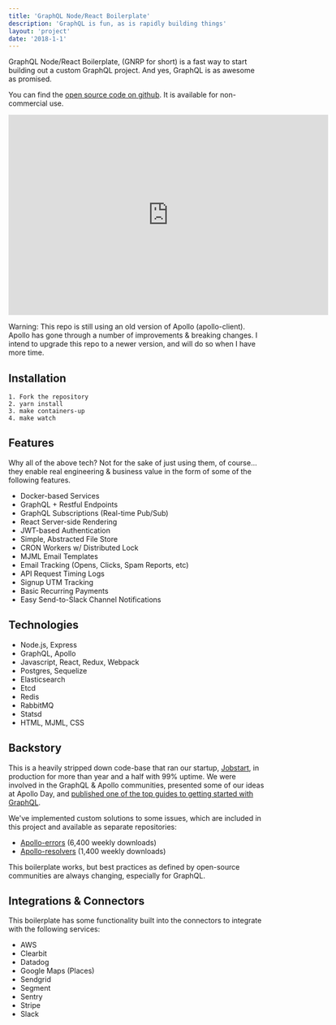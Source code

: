 ```yaml
---
title: 'GraphQL Node/React Boilerplate'
description: 'GraphQL is fun, as is rapidly building things'
layout: 'project'
date: '2018-1-1'
---
```


GraphQL Node/React Boilerplate, (GNRP for short) is a fast way to start building out a custom GraphQL project. And yes, GraphQL is as awesome as promised.

You can find the [open source code on github](https://github.com/ztratar/graphql-node-react-boilerplate). It is available for non-commercial use.

<iframe width="630" height="394" src="https://www.useloom.com/embed/de96f3d5f8434808a94f8d213de84289" frameborder="0" webkitallowfullscreen mozallowfullscreen allowfullscreen></iframe>

Warning: This repo is still using an old version of Apollo (apollo-client). Apollo has gone through a number of improvements & breaking changes. I intend to upgrade this repo to a newer version, and will do so when I have more time.

## Installation

```
1. Fork the repository
2. yarn install
3. make containers-up
4. make watch
```

## Features

Why all of the above tech? Not for the sake of just using them, of course... they enable real engineering & business value in the form of some of the following features.

- Docker-based Services
- GraphQL + Restful Endpoints
- GraphQL Subscriptions (Real-time Pub/Sub)
- React Server-side Rendering
- JWT-based Authentication
- Simple, Abstracted File Store
- CRON Workers w/ Distributed Lock
- MJML Email Templates
- Email Tracking (Opens, Clicks, Spam Reports, etc)
- API Request Timing Logs
- Signup UTM Tracking
- Basic Recurring Payments
- Easy Send-to-Slack Channel Notifications

## Technologies

- Node.js, Express
- GraphQL, Apollo
- Javascript, React, Redux, Webpack
- Postgres, Sequelize
- Elasticsearch
- Etcd
- Redis
- RabbitMQ
- Statsd
- HTML, MJML, CSS

## Backstory

This is a heavily stripped down code-base that ran our startup, [Jobstart](https://www.jobstart.com), in production for more than year and a half with 99% uptime. We were involved in the GraphQL & Apollo communities, presented some of our ideas at Apollo Day, and [published one of the top guides to getting started with GraphQL]([https://www.jobstart.com/posts/graphql-tutorial-getting-started](https://www.jobstart.com/posts/graphql-tutorial-getting-started)).

We've implemented custom solutions to some issues, which are included in this project and available as separate repositories:

- [Apollo-errors]([https://github.com/thebigredgeek/apollo-errors](https://github.com/thebigredgeek/apollo-errors)) (6,400 weekly downloads)
- [Apollo-resolvers]([https://github.com/thebigredgeek/apollo-resolvers](https://github.com/thebigredgeek/apollo-resolvers)) (1,400 weekly downloads)

This boilerplate works, but best practices as defined by open-source communities are always changing, especially for GraphQL.

## Integrations & Connectors

This boilerplate has some functionality built into the connectors to
integrate with the following services:

- AWS
- Clearbit
- Datadog
- Google Maps (Places)
- Sendgrid
- Segment
- Sentry
- Stripe
- Slack
